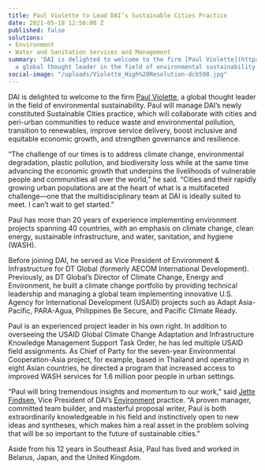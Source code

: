 ```yaml
---
title: Paul Violette to Lead DAI’s Sustainable Cities Practice
date: 2021-05-18 12:58:00 Z
published: false
solutions:
- Environment
- Water and Sanitation Services and Management
summary: 'DAI is delighted to welcome to the firm [Paul Violette](https://www.dai.com/who-we-are/our-team/paul-violette),
  a global thought leader in the field of environmental sustainability. '
social-image: "/uploads/Violette_High%20Resolution-dcb598.jpg"
---
```


DAI is delighted to welcome to the firm [Paul Violette](https://www.dai.com/who-we-are/our-team/paul-violette), a global thought leader in the field of environmental sustainability. Paul will manage DAI’s newly constituted Sustainable Cities practice, which will collaborate with cities and peri-urban communities to reduce waste and environmental pollution, transition to renewables, improve service delivery, boost inclusive and equitable economic growth, and strengthen governance and resilience.

“The challenge of our times is to address climate change, environmental degradation, plastic pollution, and biodiversity loss while at the same time advancing the economic growth that underpins the livelihoods of vulnerable people and communities all over the world,” he said. “Cities and their rapidly growing urban populations are at the heart of what is a multifaceted challenge—one that the multidisciplinary team at DAI is ideally suited to meet. I can’t wait to get started.”

Paul has more than 20 years of experience implementing environment projects spanning 40 countries, with an emphasis on climate change, clean energy, sustainable infrastructure, and water, sanitation, and hygiene (WASH). 

Before joining DAI, he served as Vice President of Environment & Infrastructure for DT Global (formerly AECOM International Development). Previously, as DT Global’s Director of Climate Change, Energy and Environment, he built a climate change portfolio by providing technical leadership and managing a global team implementing innovative U.S. Agency for International Development (USAID) projects such as Adapt Asia-Pacific, PARA-Agua, Philippines Be Secure, and Pacific Climate Ready.

Paul is an experienced project leader in his own right. In addition to overseeing the USAID Global Climate Change Adaptation and Infrastructure Knowledge Management Support Task Order, he has led multiple USAID field assignments. As Chief of Party for the seven-year Environmental Cooperation-Asia project, for example, based in Thailand and operating in eight Asian countries, he directed a program that increased access to improved WASH services for 1.6 million poor people in urban settings.

“Paul will bring tremendous insights and momentum to our work,” said [Jette Findsen](https://www.dai.com/who-we-are/our-team/jette-findsen), Vice President of DAI’s [Environment](https://www.dai.com/our-work/solutions/environment) practice. “A proven manager, committed team builder, and masterful proposal writer, Paul is both extraordinarily knowledgeable in his field and instinctively open to new ideas and syntheses, which makes him a real asset in the problem solving that will be so important to the future of  sustainable cities.”

Aside from his 12 years in Southeast Asia, Paul has lived and worked in Belarus, Japan, and the United Kingdom.